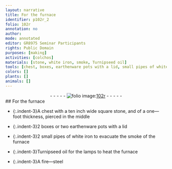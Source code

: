 ```yaml
---
layout: narrative
title: For the furnace
identifier: p102r_2
folio: 102r
annotation: no
author:
mode: annotated
editor: GR8975 Seminar Participants
rights: Public Domain
purposes: [making]
activities: [colchos]
materials: [stone, white iron, smoke, Turnipseed oil]
tools: [chest, boxes, earthenware pots with a lid, small pipes of white iron, furnace, lamps, fire-steel]
colors: []
plants: []
animals: []
---
```


 <div class="folio" align="center">- - - - - <a href="http://gallica.bnf.fr/ark:/12148/btv1b10500001g/f209.image" target="_blank"><img src="https://cu-mkp.github.io/GR8975-edition/assets/photo-icon.png" alt="folio image: " style="display:inline-block; margin-bottom:-3px;"/>102r</a> - - - - - </div>  <span class="activity"></span> 
## For the furnace

 
 
- {:.indent-3}A <span class="tool">chest</span> with a ten <span class="unit">inch</span> wide square <span class="material">stone</span>, and of a one—<span class="unit">foot</span> thickness, pierced in the middle
 
- {:.indent-3}2 <span class="tool">boxes</span> or two <span class="tool">earthenware pots with a lid</span>
 
- {:.indent-3}2 <span class="tool">small pipes of <span class="material">white iron</span></span> to evacuate the <span class="material">smoke</span> of the <span class="tool">furnace</span>
 
- {:.indent-3}<span class="material">Turnipseed oil</span> for the <span class="tool">lamps</span> to heat the <span class="tool">furnace</span>
 
- {:.indent-3}A <span class="tool">fire—steel</span>
 
 